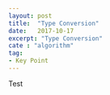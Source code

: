 ```yaml
---
layout: post
title:  "Type Conversion"
date:   2017-10-17
excerpt: "Type Conversion"
cate : "algorithm"
tag:
- Key Point
---
```


Test

